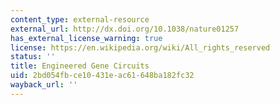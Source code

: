 ```yaml
---
content_type: external-resource
external_url: http://dx.doi.org/10.1038/nature01257
has_external_license_warning: true
license: https://en.wikipedia.org/wiki/All_rights_reserved
status: ''
title: Engineered Gene Circuits
uid: 2bd054fb-ce10-431e-ac61-648ba182fc32
wayback_url: ''
---
```


